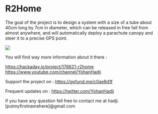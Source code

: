 # R2Home
The goal of the project is to design a system with a size of a tube about 40cm long by 7cm in diameter, which can be released in free fall from almost anywhere, and will automatically deploy a parachute canopy and steer it to a precise GPS point. 

![](/Image/Landing_Pano_A_Traj_mini.jpg)

You will find way more information about it there : 

https://hackaday.io/project/176621-r2home
https://www.youtube.com/channel/YohanHadji

Support the project on : https://gofund.me/c0ae8d1f

Frequent updates on : https://twitter.com/YohanHadji

If you have any question fell free to contact me at hadji.[putmyfirstnamehere]@gmail.com
